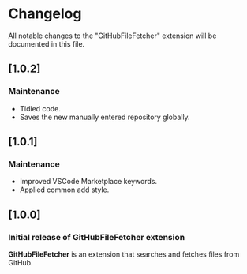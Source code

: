 # Changelog

All notable changes to the "GitHubFileFetcher" extension will be documented in this file.

## [1.0.2]

### Maintenance

- Tidied code.
- Saves the new manually entered repository globally.

## [1.0.1]

### Maintenance

- Improved VSCode Marketplace keywords.
- Applied common add style.

## [1.0.0]

### Initial release of GitHubFileFetcher extension

**GitHubFileFetcher** is an extension that searches and fetches files from GitHub.
